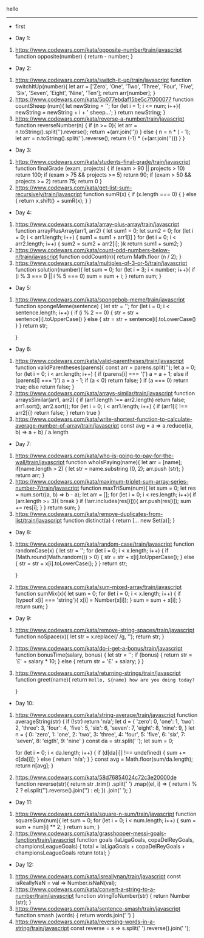 hello

________________________________


* first

* Day 1:
 1. https://www.codewars.com/kata/opposite-number/train/javascript
    function opposite(number) {
      return - number;
    }
* Day 2:
1. https://www.codewars.com/kata/switch-it-up/train/javascript
    function switchItUp(number){
      let arr = ['Zero', 'One', 'Two', 'Three', 'Four', 'Five', 'Six', 'Seven', 'Eight', 'Nine', 'Ten'];
      return arr[number];
    }
2. https://www.codewars.com/kata/5b077ebdaf15be5c7f000077
    function countSheep (num){
      let newString = '';
        for (let i = 1; i <= num; i++){
          newString = newString + i + ' sheep...';
        }
     return newString;
    }
3. https://www.codewars.com/kata/reverse-a-number/train/javascript
    function reverseNumber(n) {
      if (n >= 0){
      let arr = n.toString().split('').reverse();
       return +(arr.join(''))
      } else {
      n = n * ( - 1);
      let arr = n.toString().split('').reverse();
        return (-1) * (+(arr.join('')))
      }
    }
* Day 3:
1. https://www.codewars.com/kata/students-final-grade/train/javascript
    function finalGrade (exam, projects) {
      if (exam > 90 || projects > 10) return 100;
      if (exam > 75 && projects >= 5) return 90;
      if (exam > 50 && projects >= 2) return 75;
      return 0
    }
2. https://www.codewars.com/kata/get-list-sum-recursively/train/javascript
    function sumR(x) {
      if (x.length  === 0) {
      } else {
      return x.shift() + sumR(x);
      }
    }
* Day 4:
1. https://www.codewars.com/kata/array-plus-array/train/javascript
    function arrayPlusArray(arr1, arr2) {
      let sum1 = 0;
      let sum2 = 0;
        for (let i = 0; i < arr1.length; i++) {
        sum1 = sum1 + arr1[i]
        }
        for (let i = 0; i < arr2.length; i++) {
        sum2 = sum2 + arr2[i];
        }k
      return sum1 + sum2;
    }
2. https://www.codewars.com/kata/count-odd-numbers-below-n/train/javascript
     function oddCount(n){
       return Math.floor (n / 2);
     }
3. https://www.codewars.com/kata/multiples-of-3-or-5/train/javascript
    function solution(number){
      let sum = 0;
       for (let i = 3; i < number; i++){
       if (i % 3 === 0 || i % 5 === 0)
       sum = sum + i;
       }
       return sum;
    }
* Day 5:
1. https://www.codewars.com/kata/spongebob-meme/train/javascript
    function spongeMeme(sentence) {
      let str = '';
      for (let i = 0; i < sentence.length; i++) {
        if (i % 2 == 0) {
        str = str + sentence[i].toUpperCase()
        } else {
        str = str + sentence[i].toLowerCase()
        }
      }
    return str;

    }
* Day 6:
1. https://www.codewars.com/kata/valid-parentheses/train/javascript
    function validParentheses(parens){
      const arr = parens.split('');
      let a = 0;
      for (let i = 0; i < arr.length; i++) {
        if (parens[i] === '(') a = a + 1;
        else if (parens[i] === ')') a = a - 1;
        if (a < 0) return false;
      }
        if (a === 0) return true;
        else return false;
    }
2. https://www.codewars.com/kata/arrays-similar/train/javascript
    function arraysSimilar(arr1, arr2) {
      if (arr1.length !== arr2.length) return false;
      arr1.sort();
      arr2.sort();
      for (let i = 0; i < arr1.length; i++) {
        if (arr1[i] !== arr2[i]) return false;
      }
      return true
    }
3. https://www.codewars.com/kata/write-shortest-function-to-calculate-average-number-of-array/train/javascript
    const avg = a => a.reduce((a, b) => a + b) / a.length

* Day 7:
1. https://www.codewars.com/kata/who-is-going-to-pay-for-the-wall/train/javascript
    function whoIsPaying(name){
    let arr = [name];
      if(name.length > 2) {
      let str = name.substring (0, 2);
      arr.push (str);
      }
    return arr;
    }
2. https://www.codewars.com/kata/maximum-triplet-sum-array-series-number-7/train/javascript
    function maxTriSum(num){
    let sum = 0;
    let res = num.sort((a, b) => b - a);
    let arr = [];
      for (let i = 0; i < res.length; i++){
        if (arr.length >= 3){
          break
        }
        if (!arr.includes(res[i])){
          arr.push(res[i]);
          sum += res[i];
        }
      }
     return sum;
    }
3. https://www.codewars.com/kata/remove-duplicates-from-list/train/javascript
    function distinct(a) {
      return [... new Set(a)];
    }
* Day 8:
1. https://www.codewars.com/kata/random-case/train/javascript
    function randomCase(x) {
    let str = '';
      for (let i = 0; i < x.length; i++) {
        if (Math.round(Math.random()) > 0) {
        str = str + x[i].toUpperCase();
        }
      else {
      str = str + x[i].toLowerCase();
      }
      }
      return str;

    }
2. https://www.codewars.com/kata/sum-mixed-array/train/javascript
    function sumMix(x){
    let sum = 0;
      for (let i = 0; i < x.length; i++) {
         if (typeof x[i] === 'string'){
         x[i] = Number(x[i]);
         }
         sum = sum + x[i];
       }
       return sum;
     }
* Day 9:
1. https://www.codewars.com/kata/remove-string-spaces/train/javascript
    function noSpace(x){
      let str = x.replace(/ /g, '');
       return str;
    }
2. https://www.codewars.com/kata/do-i-get-a-bonus/train/javascript
    function bonusTime(salary, bonus) {
      let str = '';
      if (bonus) {
       return str = '£' + salary * 10;
       } else {
        return str = '£' + salary;
       }
    }
3. https://www.codewars.com/kata/returning-strings/train/javascript
    function greet(name){
       return `Hello, ${name} how are you doing today?`

    }
* Day 10:
1. https://www.codewars.com/kata/string-average/train/javascript
    function averageString(str) {
      if (!str) return 'n/a';
      let d = {
          'zero': 0,
          'one': 1,
          'two': 2,
          'three': 3,
          'four': 4,
          'five': 5,
          'six': 6,
          'seven': 7,
          'eight': 8,
          'nine': 9,
       }
      let n = {
          0: 'zero',
          1: 'one',
          2: 'two',
          3: 'three',
          4: 'four',
          5: 'five',
          6: 'six',
          7: 'seven',
          8: 'eigth',
          9: 'nine'
      }
      const da = str.split(' ');
      let sum = 0;


      for (let i = 0; i < da.length; i++) {
        if (d[da[i]] !== undefined) {
        sum += d[da[i]];
      } else {
        return 'n/a';
      }
    }
    const avg = Math.floor(sum/da.length);
    return n[avg];
    }
2. https://www.codewars.com/kata/58d76854024c72c3e20000de
    function reverse(str){
      return str
      .trim()
      .split(' ')
      .map((el, i) => {
       return i % 2
       ? el.split('').reverse().join('')
       : el;
       })
       .join(' ');
    }
* Day 11:
1. https://www.codewars.com/kata/square-n-sum/train/javascript
    function squareSum(num){
      let sum = 0;
      for (let i = 0; i < num.length; i++) {
        sum = sum + num[i] ** 2;
      }
      return sum;
    }
2. https://www.codewars.com/kata/grasshopper-messi-goals-function/train/javascript
    function goals (laLigaGoals, copaDelReyGoals, championsLeagueGoals) {
      total = laLigaGoals + copaDelReyGoals + championsLeagueGoals
      return total;
    }
* Day 12:
1. https://www.codewars.com/kata/isreallynan/train/javascript
    const isReallyNaN = val => Number.isNaN(val);
2. https://www.codewars.com/kata/convert-a-string-to-a-number/train/javascript
    function stringToNumber(str) {
      return Number (str);
    }
3. https://www.codewars.com/kata/sentence-smash/train/javascript
    function smash (words) {
      return words.join(' ')
    }
4. https://www.codewars.com/kata/reversing-words-in-a-string/train/javascript
    const reverse = s => s.split(' ').reverse().join(' ');
